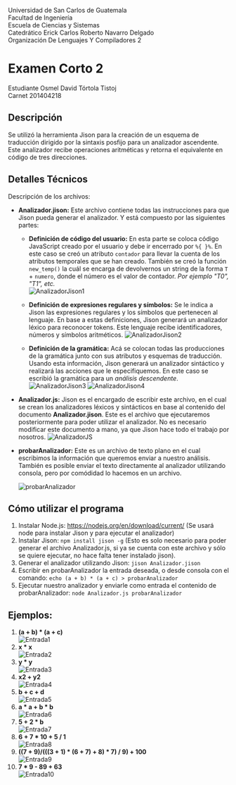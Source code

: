 Universidad de San Carlos de Guatemala \
Facultad de Ingeniería \
Escuela de Ciencias y Sistemas \
Catedrático Erick Carlos Roberto Navarro Delgado \
Organización De Lenguajes Y Compiladores 2 

# Examen Corto 2

Estudiante Osmel David Tórtola Tistoj \
Carnet 201404218

## Descripción

Se utilizó la herramienta Jison para la creación de un esquema de 
traducción dirigido por la sintaxis posfijo para un analizador ascendente.
Este analizador recibe operaciones aritméticas y retorna el equivalente en 
código de tres direcciones.

## Detalles Técnicos

Descripción de los archivos:

- **Analizador.jison:** Este archivo contiene todas las instrucciones para que Jison pueda generar el analizador. Y está compuesto por las siguientes partes:

    - **Definición de código del usuario:** En esta parte se coloca código JavaScript creado por el usuario y debe ir encerrado por `%{ }%`. En este caso se creó un atributo `contador` para llevar la cuenta de los atributos temporales que se han creado. También se creó la función `new_temp()` la cuál se encarga de devolvernos un string de la forma `T` + `numero`, donde el número es el valor de contador. *Por ejemplo "T0", "T1", etc.*  
    ![AnalizadorJison1](imagenes/AnalizadorJison1.PNG)


    - **Definición de expresiones regulares y símbolos:** Se le indica a Jison las expresiones regulares y los símbolos que pertenecen al lenguaje. En base a estas definiciones, Jison generará un analizador léxico para reconocer tokens. Este lenguaje recibe identificadores, números y símbolos aritméticos.
    ![AnalizadorJison2](imagenes/AnalizadorJison2.PNG)

    - **Definición de la gramática:** Acá se colocan todas las producciones de la gramática junto con sus atributos y esquemas de traducción. Usando esta información, Jison generará un analizador sintáctico y realizará las acciones que le especifiquemos. En este caso se escribió la gramática para un *análisis descendente*.
    ![AnalizadorJison3](imagenes/AnalizadorJison3.PNG)
    ![AnalizadorJison4](imagenes/AnalizadorJison4.PNG)

- **Analizador.js:** Jison es el encargado de escribir este archivo, en el cual se crean los analizadores léxicos y sintácticos en base al contenido del documento **Analizador.jison**. Este es el archivo que ejecutaremos posteriormente para poder utilizar el analizador. No es necesario modificar este documento a mano, ya que Jison hace todo el trabajo por nosotros.
    ![AnalizadorJS](imagenes/AnalizadorJS.PNG)

- **probarAnalizador:** Este es un archivo de texto plano en el cual escribimos la información que queremos enviar a nuestro análisis. También es posible enviar el texto directamente al analizador utilizando consola, pero por comódidad lo hacemos en un archivo.

    ![probarAnalizador](imagenes/probarAnalizador.PNG)


## Cómo utilizar el programa

1. Instalar Node.js: https://nodejs.org/en/download/current/ (Se usará node para instalar Jison y para ejecutar el analizador)
2. Instalar Jison: `npm install jison -g` (Esto es solo necesario para poder generar el archivo Analizador.js, si ya se cuenta con este archivo y sólo se quiere ejecutar, no hace falta tener instalado jison).
3. Generar el analizador utilizando Jison: `jison Analizador.jison`
4. Escribir en probarAnalizador la entrada deseada, o desde consola con el comando: `echo (a + b) * (a + c) > probarAnalizador`
5. Ejecutar nuestro analizador y enviarle como entrada el contenido de probarAnalizador: `node Analizador.js probarAnalizador`


## Ejemplos:

1. **(a + b) * (a + c)** \
![Entrada1](imagenes/Entrada1.PNG)
2. **x * x** \
![Entrada2](imagenes/Entrada2.PNG)
3. **y * y** \
![Entrada3](imagenes/Entrada3.PNG)
4. **x2 + y2** \
![Entrada4](imagenes/Entrada4.PNG)
5. **b + c + d** \
![Entrada5](imagenes/Entrada5.PNG)
6. **a * a + b * b** \
![Entrada6](imagenes/Entrada6.PNG)
7. **5 + 2 * b** \
![Entrada7](imagenes/Entrada7.PNG)
8. **6 + 7 * 10 + 5 / 1** \
![Entrada8](imagenes/Entrada8.PNG)
9. **((7 + 9)/(((3 + 1) * (6 + 7) + 8) * 7) / 9) + 100** \
![Entrada9](imagenes/Entrada9.PNG)
10. **7 * 9 - 89 + 63** \
![Entrada10](imagenes/Entrada10.PNG)

